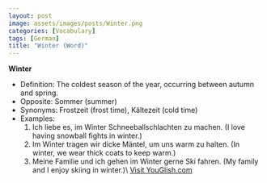 ```yaml
---
layout: post
image: assets/images/posts/Winter.png
categories: [Vocabulary]
tags: [German]
title: "Winter (Word)"
---
```


**Winter**

* Definition: The coldest season of the year, occurring between autumn and spring.
* Opposite: Sommer (summer)
* Synonyms: Frostzeit (frost time), Kältezeit (cold time)
* Examples:
  1. Ich liebe es, im Winter Schneeballschlachten zu machen. (I love having snowball fights in winter.)
  2. Im Winter tragen wir dicke Mäntel, um uns warm zu halten. (In winter, we wear thick coats to keep warm.)
  3. Meine Familie und ich gehen im Winter gerne Ski fahren. (My family and I enjoy skiing in winter.)\ <a id="yg-widget-0" class="youglish-widget" data-query="Winter" data-lang="german" data-components="8412" data-auto-start="0" data-bkg-color="theme_light" data-title="How%20to%20pronounce%20Winter%20in%20German"  rel="nofollow" href="https://youglish.com">Visit YouGlish.com</a><script async src="https://youglish.com/public/emb/widget.js" charset="utf-8"></script>
